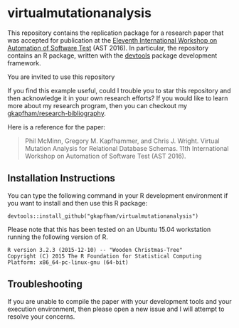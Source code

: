 # virtualmutationanalysis

This repository contains the replication package for a research paper that was accepted for publication at the [Eleventh
International Workshop on Automation of Software Test](http://tech.brookes.ac.uk/AST2016/) (AST 2016). In particular,
the repository contains an R package, written with the [devtools](http://github.com/hadley/devtools) package development
framework.

You are invited to use this repository 

If you find this example useful, could I trouble you to star this repository and then acknowledge it in your own
research efforts?  If you would like to learn more about my research program, then you can checkout my
[gkapfham/research-bibliography](https://github.com/gkapfham/research-bibliography).

Here is a reference for the paper:

> Phil McMinn, Gregory M. Kapfhammer, and Chris J. Wright.
> Virtual Mutation Analysis for Relational Database Schemas.
> 11th International Workshop on Automation of Software Test (AST 2016).

## Installation Instructions

You can type the following command in your R development environment if you want to install and then use this R package:

```shell
devtools::install_github("gkapfham/virtualmutationanalysis")
```

Please note that this has been tested on an Ubuntu 15.04 workstation running the following version of R. 


```shell
R version 3.2.3 (2015-12-10) -- "Wooden Christmas-Tree"
Copyright (C) 2015 The R Foundation for Statistical Computing
Platform: x86_64-pc-linux-gnu (64-bit)
```

## Troubleshooting

If you are unable to compile the paper with your development tools and your
execution environment, then please open a new issue and I will attempt to resolve your concerns.
